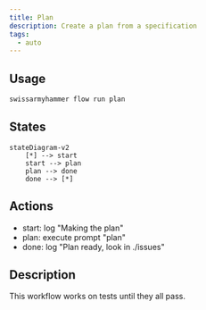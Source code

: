```yaml
---
title: Plan
description: Create a plan from a specification
tags:
  - auto
---
```


## Usage

```bash
swissarmyhammer flow run plan
```

## States

```mermaid
stateDiagram-v2
    [*] --> start
    start --> plan
    plan --> done
    done --> [*]
```

## Actions

- start: log "Making the plan"
- plan: execute prompt "plan"
- done: log "Plan ready, look in ./issues"

## Description

This workflow works on tests until they all pass.
